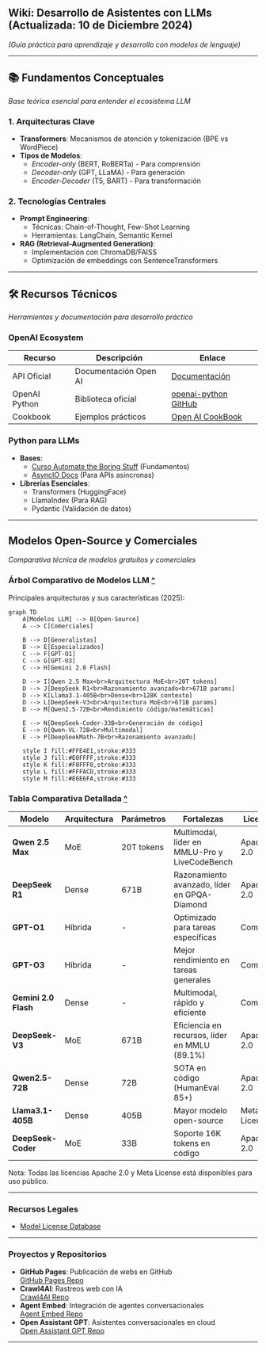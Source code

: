 ## **Wiki: Desarrollo de Asistentes con LLMs**  (Actualizada: 10 de Diciembre 2024)
*(Guía práctica para aprendizaje y desarrollo con modelos de lenguaje)*  

---

## **📚 Fundamentos Conceptuales**  
*Base teórica esencial para entender el ecosistema LLM*

### 1. **Arquitecturas Clave**  
- **Transformers**: Mecanismos de atención y tokenización (BPE vs WordPiece)  
- **Tipos de Modelos**:  
  - *Encoder-only* (BERT, RoBERTa) - Para comprensión  
  - *Decoder-only* (GPT, LLaMA) - Para generación  
  - *Encoder-Decoder* (T5, BART) - Para transformación  

### 2. **Tecnologías Centrales**  
- **Prompt Engineering**:  
  - Técnicas: Chain-of-Thought, Few-Shot Learning  
  - Herramientas: LangChain, Semantic Kernel  
- **RAG (Retrieval-Augmented Generation)**:  
  - Implementación con ChromaDB/FAISS  
  - Optimización de embeddings con SentenceTransformers  

---

## **🛠 Recursos Técnicos**  
*Herramientas y documentación para desarrollo práctico*

### **OpenAI Ecosystem**  
| Recurso | Descripción | Enlace |  
|---------|-------------|--------|  
| API Oficial | Documentación Open AI | [Documentación](https://platform.openai.com/docs) |  
| OpenAI Python | Biblioteca oficial | [openai-python GitHub](https://github.com/openai/openai-python) |  
| Cookbook | Ejemplos prácticos | [Open AI CookBook](https://github.com/openai/openai-cookbook) |  

### **Python para LLMs**  
- **Bases**:  
  - [Curso Automate the Boring Stuff](https://automatetheboringstuff.com/) (Fundamentos)  
  - [AsyncIO Docs](https://docs.python.org/3/library/asyncio.html) (Para APIs asíncronas)  
- **Librerías Esenciales**:  
  - Transformers (HuggingFace)  
  - LlamaIndex (Para RAG)  
  - Pydantic (Validación de datos)  

---

## **Modelos Open-Source y Comerciales**  
*Comparativa técnica de modelos gratuitos y comerciales*

### **Árbol Comparativo de Modelos LLM** [^](#comparative-tree)
Principales arquitecturas y sus características (2025):

```mermaid
graph TD
    A[Modelos LLM] --> B[Open-Source]
    A --> C[Comerciales]
    
    B --> D[Generalistas]
    B --> E[Especializados]
    C --> F[GPT-O1]
    C --> G[GPT-O3]
    C --> H[Gemini 2.0 Flash]
    
    D --> I[Qwen 2.5 Max<br>Arquitectura MoE<br>20T tokens]
    D --> J[DeepSeek R1<br>Razonamiento avanzado<br>671B params]
    D --> K[Llama3.1-405B<br>Dense<br>128K contexto]
    D --> L[DeepSeek-V3<br>Arquitectura MoE<br>671B params]
    D --> M[Qwen2.5-72B<br>Rendimiento código/matemáticas]
    
    E --> N[DeepSeek-Coder-33B<br>Generación de código]
    E --> O[Qwen-VL-72B<br>Multimodal]
    E --> P[DeepSeekMath-7B<br>Razonamiento avanzado]
    
    style I fill:#FFE4E1,stroke:#333
    style J fill:#E0FFFF,stroke:#333
    style K fill:#F0FFF0,stroke:#333
    style L fill:#FFFACD,stroke:#333
    style M fill:#E6E6FA,stroke:#333
```

### **Tabla Comparativa Detallada** [^](#detailed-table)
| Modelo | Arquitectura | Parámetros | Fortalezas | Licencia | Casos de Uso |
|--------|--------------|------------|------------|----------|--------------|
| **Qwen 2.5 Max** | MoE | 20T tokens | Multimodal, líder en MMLU-Pro y LiveCodeBench | Apache 2.0 | Desarrollo software, RAG |
| **DeepSeek R1** | Dense | 671B | Razonamiento avanzado, líder en GPQA-Diamond | Apache 2.0 | Investigación, análisis complejo |
| **GPT-O1** | Híbrida | - | Optimizado para tareas específicas | Comercial | Aplicaciones globales |
| **GPT-O3** | Híbrida | - | Mejor rendimiento en tareas generales | Comercial | Asistentes conversacionales |
| **Gemini 2.0 Flash** | Dense | - | Multimodal, rápido y eficiente | Comercial | Análisis de datos, generación de contenido |
| **DeepSeek-V3** | MoE | 671B | Eficiencia en recursos, líder en MMLU (89.1%)  | Apache 2.0 | Educación, análisis financiero |
| **Qwen2.5-72B** | Dense | 72B | SOTA en código (HumanEval 85+)  | Apache 2.0 | Desarrollo software, RAG |
| **Llama3.1-405B** | Dense | 405B | Mayor modelo open-source  | Meta License | Investigación, prototipado |
| **DeepSeek-Coder** | MoE | 33B | Soporte 16K tokens en código  | Apache 2.0 | DevOps, IDE inteligentes |

Nota: Todas las licencias Apache 2.0 y Meta License está disponibles para uso público.

---

### **Recursos Legales**  
- [Model License Database](https://huggingface.co/spaces/mlaw-ai/llm-license-checker)   

---

### **Proyectos y Repositorios**  
- **GitHub Pages**: Publicación de webs en GitHub  
  [GitHub Pages Repo](https://github.com/skills/github-pages)  
- **Crawl4AI**: Rastreos web con IA  
  [Crawl4AI Repo](https://github.com/unclecode/crawl4ai)  
- **Agent Embed**: Integración de agentes conversacionales  
  [Agent Embed Repo](https://github.com/Predictable-Dialogs/agent-embed)  
- **Open Assistant GPT**: Asistentes conversacionales en cloud  
  [Open Assistant GPT Repo](https://github.com/OpenAssistantGPT/OpenAssistantGPT)  

---
